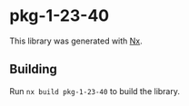 # pkg-1-23-40

This library was generated with [Nx](https://nx.dev).

## Building

Run `nx build pkg-1-23-40` to build the library.

